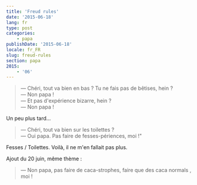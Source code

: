 ```yaml
---
title: 'Freud rules'
date: '2015-06-18'
lang: fr
type: post
categories:
    - papa
publishDate: '2015-06-18'
locale: fr_FR
slug: freud-rules
section: papa
2015:
    - '06'
---
```


> — Chéri, tout va bien en bas ? Tu ne fais pas de bêtises, hein ?  
> — Non papa !  
> — Et pas d'expérience bizarre, hein ?  
> — Non papa !

Un peu plus tard...

> — Chéri, tout va bien sur les toilettes ?  
> — Oui papa. Pas faire de fesses-périences, moi !"

Fesses / Toilettes. Voilà, il ne m'en fallait pas plus.

Ajout du 20 juin, même thème :

> — Non papa, pas faire de caca-strophes, faire que des caca normals , moi !

